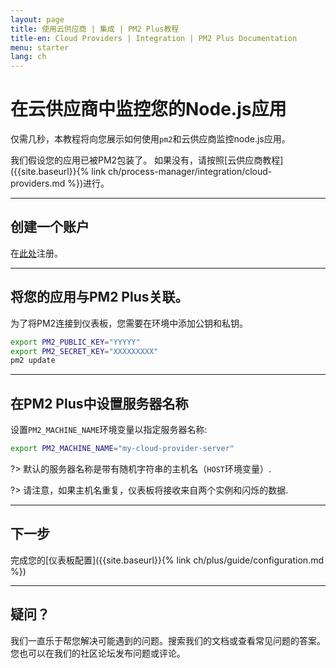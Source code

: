 ```yaml
---
layout: page
title: 使用云供应商 | 集成 | PM2 Plus教程
title-en: Cloud Providers | Integration | PM2 Plus Documentation
menu: starter
lang: ch
---
```


# 在云供应商中监控您的Node.js应用

仅需几秒，本教程将向您展示如何使用`pm2`和云供应商监控node.js应用。

我们假设您的应用已被PM2包装了。 如果没有，请按照[云供应商教程]({{site.baseurl}}{% link ch/process-manager/integration/cloud-providers.md %})进行。

---

## 创建一个账户

在[此处](https://app.keymetrics.io/api/oauth/register)注册。

---

## 将您的应用与PM2 Plus关联。

为了将PM2连接到仪表板，您需要在环境中添加公钥和私钥。

```bash
export PM2_PUBLIC_KEY="YYYYY"
export PM2_SECRET_KEY="XXXXXXXXX"
pm2 update
```

---

## 在PM2 Plus中设置服务器名称

设置`PM2_MACHINE_NAME`环境变量以指定服务器名称:

```bash
export PM2_MACHINE_NAME="my-cloud-provider-server"
```

?> 默认的服务器名称是带有随机字符串的主机名（`HOST`环境变量）.

?> 请注意，如果主机名重复，仪表板将接收来自两个实例和闪烁的数据.

---

## 下一步

完成您的[仪表板配置]({{site.baseurl}}{% link ch/plus/guide/configuration.md %})

---

## 疑问？

我们一直乐于帮您解决可能遇到的问题。搜索我们的文档或查看常见问题的答案。您也可以在我们的社区论坛发布问题或评论。